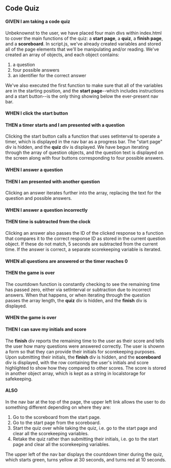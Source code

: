 ## Code Quiz

#### GIVEN I am taking a code quiz

Unbeknownst to the user, we have placed four main divs within index.html to cover the main functions of the quiz: a **start page**, a **quiz**, a **finish page**, and a **scoreboard**. In script.js, we've already created variables and stored all of the page elements that we'll be manipulating and/or reading. We've created an array of objects, and each object contains:

1. a question
1. four possible answers
1. an identifier for the correct answer

We've also executed the first function to make sure that all of the variables are in the starting position, and the **start page**--which includes instructions and a start button--is the only thing showing below the ever-present nav bar.

#### WHEN I click the start button

#### THEN a timer starts and I am presented with a question

Clicking the start button calls a function that uses setInterval to operate a timer, which is displayed in the nav bar as a progress bar. The "start page" div is hidden, and the **quiz** div is displayed. We have begun iterating through the array of question objects, and the question text is displayed on the screen along with four buttons corresponding to four possible answers.

#### WHEN I answer a question

#### THEN I am presented with another question

Clicking an answer iterates further into the array, replacing the text for the question and possible answers.

#### WHEN I answer a question incorrectly

#### THEN time is subtracted from the clock

Clicking an answer also passes the ID of the clicked response to a function that compares it to the correct response ID as stored in the current question object. If these do not match, 5 seconds are subtracted from the current time. If the answer is correct, a separate scorekeeping variable is iterated.

#### WHEN all questions are answered or the timer reaches 0

#### THEN the game is over

The countdown function is constantly checking to see the remaining time has passed zero, either via setInterval or subtraction due to incorrect answers. When that happens, or when iterating through the question passes the array length, the **quiz** div is hidden, and the **finish** div is displayed.

#### WHEN the game is over

#### THEN I can save my initials and score

The **finish** div reports the remaining time to the user as their score and tells the user how many questions were answered correctly. The user is shownn a form so that they can provide their initials for scorekeeping purposes. Upon submitting their initials, the **finish** div is hidden, and the **scoreboard** div is displayed, with the row containing the user's initials and score highlighted to show how they compared to other scores. The score is stored in another object array, which is kept as a string in localstorage for safekeeping.

#### ALSO

In the nav bar at the top of the page, the upper left link allows the user to do something different depending on where they are:

1. Go to the scoreboard from the start page.
1. Go to the start page from the scoreboard.
1. Start the quiz over while taking the quiz, i.e. go to the start page and clear all the scorekeeping variables.
1. Retake the quiz rather than submitting their initials, i.e. go to the start page and clear all the scorekeeping variables.

The upper left of the nav bar displays the countdown timer during the quiz, which starts green, turns yellow at 30 seconds, and turns red at 10 seconds.
